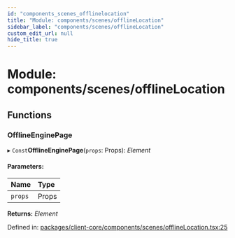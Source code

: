```yaml
---
id: "components_scenes_offlinelocation"
title: "Module: components/scenes/offlineLocation"
sidebar_label: "components/scenes/offlineLocation"
custom_edit_url: null
hide_title: true
---
```


# Module: components/scenes/offlineLocation

## Functions

### OfflineEnginePage

▸ `Const`**OfflineEnginePage**(`props`: Props): *Element*

#### Parameters:

Name | Type |
:------ | :------ |
`props` | Props |

**Returns:** *Element*

Defined in: [packages/client-core/components/scenes/offlineLocation.tsx:25](https://github.com/xr3ngine/xr3ngine/blob/56376a778/packages/client-core/components/scenes/offlineLocation.tsx#L25)
